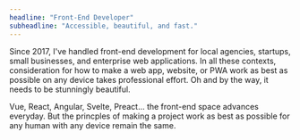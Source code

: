 ```yaml
---
headline: "Front-End Developer"
subheadline: "Accessible, beautiful, and fast."
---    
```


Since 2017, I've handled front-end development for local agencies, startups, small businesses, and enterprise web applications. In all these contexts, consideration for how to make a web app, website, or PWA work as best as possible on any device takes professional effort. Oh and by the way, it needs to be stunningly beautiful.

Vue, React, Angular, Svelte, Preact... the front-end space advances everyday. But the princples of making a project work as best as possible for any human with any device remain the same. 